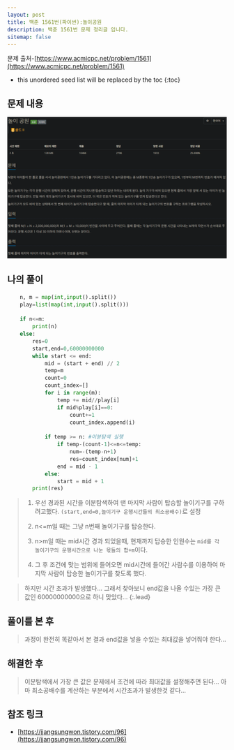 ```yaml
---
layout: post
title: 백준 1561번(파이썬):놀이공원
description: 백준 1561번 문제 정리글 입니다.
sitemap: false
---
```


문제 출처-[https://www.acmicpc.net/problem/1561](https://www.acmicpc.net/problem/1561)

* this unordered seed list will be replaced by the toc
{:toc}

## 문제 내용

![백준 1561번](/assets/img/blog/bj1561.png)

## 나의 풀이

```python
    n, m = map(int,input().split())
    play=list(map(int,input().split()))

    if n<=m:
        print(n)
    else:
        res=0
        start,end=0,60000000000
        while start <= end:
            mid = (start + end) // 2
            temp=m
            count=0
            count_index=[]
            for i in range(m):
                temp += mid//play[i]
                if mid%play[i]==0:
                    count+=1
                    count_index.append(i)

            if temp >= n: #이분탐색 실행
                if temp-(count-1)<=n<=temp:
                    num=-(temp-n+1)
                    res=count_index[num]+1
                end = mid - 1
            else:
                start = mid + 1
        print(res)
```

>1. 우선 경과된 시간을 이분탐색하여 맨 마지막 사람이 탑승할 놀이기구를 구하려고했다. `(start,end=0,놀이기구 운행시간들의 최소공배수)`로 설정
>
>2. n<=m일 때는 그냥 n번째 놀이기구를 탑승한다.
>
>3. n>m일 때는 mid시간 경과 되었을때, 현재까지 탑승한 인원수는 `mid를 각 놀이기구의 운행시간으로 나눈 몫들의 합+m`이다.
>
>4. 그 후 조건에 맞는 범위에 들어오면 mid시간에 들어간 사람수를 이용하여 마지막 사람이 탑승한 놀이기구를 찾도록 했다.

>하지만 시간 초과가 발생했다… 그래서 찾아보니 end값을 나올 수있는 가장 큰 값인 60000000000으로 하니 맞았다…
{:.lead}

## 풀이를 본 후

>과정이 완전히 똑같아서 본 결과 end값을 넣을 수있는 최대값을 넣어줘야 한다…

## 해결한 후

> 이분탐색에서 가장 큰 값은 문제에서 조건에 따라 최대값을 설정해주면 된다… 아마 최소공배수를 계산하는 부분에서 시간초과가 발생한것 같다…

## 참조 링크

- [https://jjangsungwon.tistory.com/96](https://jjangsungwon.tistory.com/96)
